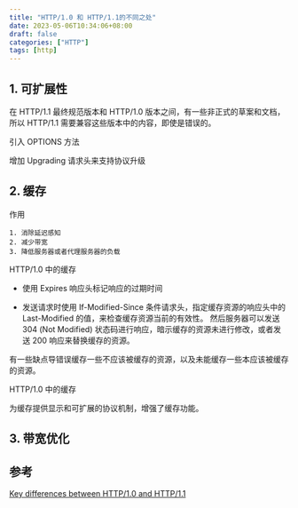 ```yaml
---
title: "HTTP/1.0 和 HTTP/1.1的不同之处"
date: 2023-05-06T10:34:06+08:00
draft: false
categories: ["HTTP"]
tags: [http]
---
```


## 1. 可扩展性


在 HTTP/1.1 最终规范版本和 HTTP/1.0 版本之间，有一些非正式的草案和文档，所以 HTTP/1.1 需要兼容这些版本中的内容，即使是错误的。

引入 OPTIONS 方法

增加 Upgrading 请求头来支持协议升级


## 2. 缓存

作用

    1. 消除延迟感知
    2. 减少带宽
    3. 降低服务器或者代理服务器的负载

HTTP/1.0 中的缓存

- 使用 Expires 响应头标记响应的过期时间

- 发送请求时使用 If-Modified-Since 条件请求头，指定缓存资源的响应头中的 Last-Modified 的值，来检查缓存资源当前的有效性。
然后服务器可以发送 304 (Not Modified) 状态码进行响应，暗示缓存的资源未进行修改，或者发送 200 响应来替换缓存的资源。 

有一些缺点导错误缓存一些不应该被缓存的资源，以及未能缓存一些本应该被缓存的资源。


HTTP/1.0 中的缓存

为缓存提供显示和可扩展的协议机制，增强了缓存功能。


## 3. 带宽优化


## 参考

[Key differences between HTTP/1.0 and HTTP/1.1](https://www.ra.ethz.ch/cdstore/www8/data/2136/pdf/pd1.pdf)

